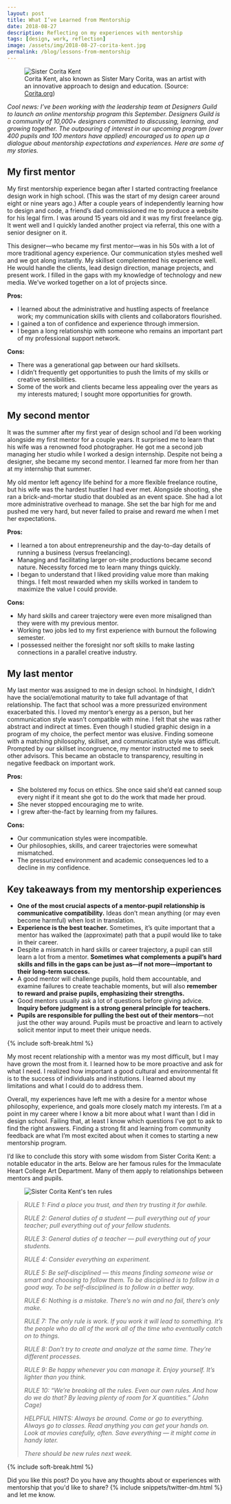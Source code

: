 ```yaml
---
layout: post
title: What I’ve Learned from Mentorship
date: 2018-08-27
description: Reflecting on my experiences with mentorship
tags: [design, work, reflection]
image: /assets/img/2018-08-27-corita-kent.jpg
permalink: /blog/lessons-from-mentorship
---
```


<figure>
<img alt="Sister Corita Kent" src="/assets/img/2018-08-27-corita-kent.jpg" />
<figcaption>Corita Kent, also known as Sister Mary Corita, was an artist with an innovative approach to design and education. (Source: <a href="https://www.corita.org/">Corita.org</a>)</figcaption>
</figure>

*Cool news: I’ve been working with the leadership team at Designers Guild to launch an online mentorship program this September. Designers Guild is a community of 10,000+ designers committed to discussing, learning, and growing together. The outpouring of interest in our upcoming program (over 400 pupils and 100 mentors have applied) encouraged us to open up a dialogue about mentorship expectations and experiences. Here are some of my stories.*

## My first mentor

My first mentorship experience began after I started contracting freelance design work in high school. (This was the start of my design career around eight or nine years ago.) After a couple years of independently learning how to design and code, a friend’s dad commissioned me to produce a website for his legal firm. I was around 15 years old and it was my first freelance gig. It went well and I quickly landed another project via referral, this one with a senior designer on it.

This designer—who became my first mentor—was in his 50s with a lot of more traditional agency experience. Our communication styles meshed well and we got along instantly. My skillset complemented his experience well. He would handle the clients, lead design direction, manage projects, and present work. I filled in the gaps with my knowledge of technology and new media. We’ve worked together on a lot of projects since.

**Pros:**
- I learned about the administrative and hustling aspects of freelance work; my communication skills with clients and collaborators flourished.
- I gained a ton of confidence and experience through immersion.
- I began a long relationship with someone who remains an important part of my professional support network.

**Cons:**
- There was a generational gap between our hard skillsets.
- I didn’t frequently get opportunities to push the limits of my skills or creative sensibilities.
- Some of the work and clients became less appealing over the years as my interests matured; I sought more opportunities for growth.

## My second mentor

It was the summer after my first year of design school and I’d been working alongside my first mentor for a couple years. It surprised me to learn that his wife was a renowned food photographer. He got me a second job managing her studio while I worked a design internship. Despite not being a designer, she became my second mentor. I learned far more from her than at my internship that summer.

My old mentor left agency life behind for a more flexible freelance routine, but his wife was the hardest hustler I had ever met. Alongside shooting, she ran a brick-and-mortar studio that doubled as an event space. She had a lot more administrative overhead to manage. She set the bar high for me and pushed me very hard, but never failed to praise and reward me when I met her expectations.

**Pros:**
- I learned a ton about entrepreneurship and the day-to-day details of running a business (versus freelancing).
- Managing and facilitating larger on-site productions became second nature. Necessity forced me to learn many things quickly.
- I began to understand that I liked providing value more than making things. I felt most rewarded when my skills worked in tandem to maximize the value I could provide.

**Cons:**
- My hard skills and career trajectory were even more misaligned than they were with my previous mentor.
- Working two jobs led to my first experience with burnout the following semester.
- I possessed neither the foresight nor soft skills to make lasting connections in a parallel creative industry.

## My last mentor

My last mentor was assigned to me in design school. In hindsight, I didn’t have the social/emotional maturity to take full advantage of that relationship. The fact that school was a more pressurized environment exacerbated this. I loved my mentor’s energy as a person, but her communication style wasn’t compatible with mine. I felt that she was rather abstract and indirect at times. Even though I studied graphic design in a program of my choice, the perfect mentor was elusive. Finding someone with a matching philosophy, skillset, and communication style was difficult. Prompted by our skillset incongruence, my mentor instructed me to seek other advisors. This became an obstacle to transparency, resulting in negative feedback on important work.

**Pros:**

- She bolstered my focus on ethics. She once said she’d eat canned soup every night if it meant she got to do the work that made her proud.
- She never stopped encouraging me to write.
- I grew after-the-fact by learning from my failures.

**Cons:**
- Our communication styles were incompatible.
- Our philosophies, skills, and career trajectories were somewhat mismatched.
- The pressurized environment and academic consequences led to a decline in my confidence.

## Key takeaways from my mentorship experiences

- **One of the most crucial aspects of a mentor-pupil relationship is communicative compatibility.** Ideas don’t mean anything (or may even become harmful) when lost in translation.
- **Experience is the best teacher.** Sometimes, it’s quite important that a mentor has walked the (approximate) path that a pupil would like to take in their career.
- Despite a mismatch in hard skills or career trajectory, a pupil can still learn a lot from a mentor. **Sometimes what complements a pupil’s hard skills and fills in the gaps can be just as—if not more—important to their long-term success.**
- A good mentor will challenge pupils, hold them accountable, and examine failures to create teachable moments, but will also **remember to reward and praise pupils, emphasizing their strengths.**
- Good mentors usually ask a lot of questions before giving advice. **Inquiry before judgment is a strong general principle for teachers.**
- **Pupils are responsible for pulling the best out of their mentors**—not just the other way around. Pupils must be proactive and learn to actively solicit mentor input to meet their unique needs.

{% include soft-break.html %}

My most recent relationship with a mentor was my most difficult, but I may have grown the most from it. I learned how to be more proactive and ask for what I need. I realized how important a good cultural and environmental fit is to the success of individuals and institutions. I learned about my limitations and what I could do to address them.

Overall, my experiences have left me with a desire for a mentor whose philosophy, experience, and goals more closely match my interests. I’m at a point in my career where I know a bit more about what I want than I did in design school. Failing that, at least I know which questions I’ve got to ask to find the right answers. Finding a strong fit and learning from community feedback are what I’m most excited about when it comes to starting a new mentorship program.

I’d like to conclude this story with some wisdom from Sister Corita Kent: a notable educator in the arts. Below are her famous rules for the Immaculate Heart College Art Department. Many of them apply to relationships between mentors and pupils.

<figure>
<img alt="Sister Corita Kent's ten rules" src="/assets/img/2018-08-27-ten-rules.webp" />
</figure>

> *RULE 1: Find a place you trust, and then try trusting it for awhile.*
>
> *RULE 2: General duties of a student — pull everything out of your teacher; pull everything out of your fellow students.*
>
> *RULE 3: General duties of a teacher — pull everything out of your students.*
>
> *RULE 4: Consider everything an experiment.*
>
> *RULE 5: Be self-disciplined — this means finding someone wise or smart and choosing to follow them. To be disciplined is to follow in a good way. To be self-disciplined is to follow in a better way.*
>
> *RULE 6: Nothing is a mistake. There’s no win and no fail, there’s only make.*
>
> *RULE 7: The only rule is work. If you work it will lead to something. It’s the people who do all of the work all of the time who eventually catch on to things.*
>
> *RULE 8: Don’t try to create and analyze at the same time. They’re different processes.*
>
> *RULE 9: Be happy whenever you can manage it. Enjoy yourself. It’s lighter than you think.*
>
> *RULE 10: “We’re breaking all the rules. Even our own rules. And how do we do that? By leaving plenty of room for X quantities.” (John Cage)*
>
> *HELPFUL HINTS: Always be around. Come or go to everything. Always go to classes. Read anything you can get your hands on. Look at movies carefully, often. Save everything — it might come in handy later.*
>
> *There should be new rules next week.*

{% include soft-break.html %}

Did you like this post? Do you have any thoughts about or experiences with mentorship that you'd like to share? {% include snippets/twitter-dm.html %} and let me know.